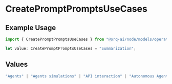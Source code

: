# CreatePromptPromptsUseCases

## Example Usage

```typescript
import { CreatePromptPromptsUseCases } from "@orq-ai/node/models/operations";

let value: CreatePromptPromptsUseCases = "Summarization";
```

## Values

```typescript
"Agents" | "Agents simulations" | "API interaction" | "Autonomous Agents" | "Chatbots" | "Classification" | "Code understanding" | "Code writing" | "Documents QA" | "Conversation" | "Extraction" | "Multi-modal" | "Self-checking" | "SQL" | "Summarization" | "Tagging"
```